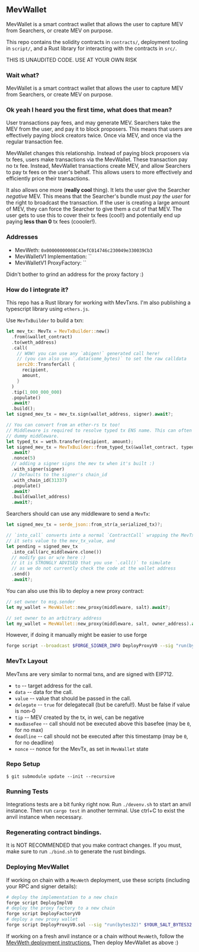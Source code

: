 ## MevWallet

MevWallet is a smart contract wallet that allows the user to capture MEV from
Searchers, or create MEV on purpose.

This repo contains the solidity contracts in `contracts/`, deployment tooling
in `script/`, and a Rust library for interacting with the contracts in `src/`.

THIS IS UNAUDITED CODE. USE AT YOUR OWN RISK

### Wait what?

MevWallet is a smart contract wallet that allows the user to capture MEV from
Searchers, or create MEV on purpose.

### Ok yeah I heard you the first time, what does that mean?

User transactions pay fees, and may generate MEV. Searchers take the MEV from
the user, and pay it to block proposers. This means that users are effectively
paying block creators twice. Once via MEV, and once via the regular transaction
fee.

MevWallet changes this relationship. Instead of paying block proposers via tx
fees, users make transactions via the MevWallet. These transaction pay no tx
fee. Instead, MevWallet transactions create MEV, and allow Searchers to pay tx
fees on the user's behalf. This allows users to more effectively and efficiently
price their transactions.

It also allows one more (**really cool** thing). It lets the user give the
Searcher _negative_ MEV. This means that the Searcher's bundle must _pay the
user_ for the right to broadcast the transaction. If the user is creating a
large amount of MEV, they can force the Searcher to give them a cut of that
MEV. The user gets to use this to cover their tx fees (cool!) and potentially
end up paying **less than 0** tx fees (coooler!).

### Addresses

- MevWeth: `0x00000000008C43efC014746c230049e330039Cb3`
- MevWalletV1 Implementation: ``
- MevWalletV1 ProxyFactory: ``

Didn't bother to grind an address for the proxy factory :)

### How do I integrate it?

This repo has a Rust library for working with MevTxns. I'm also publishing a
typescript library using `ethers.js`.

Use `MevTxBuilder` to build a txn:

```rust
let mev_tx: MevTx = MevTxBuilder::new()
  .from(&wallet_contract)
  .to(weth_address)
  .call(
    // WOW! you can use any `abigen!` generated call here!
    // (you can also you `.data(some_bytes)` to set the raw calldata
    ierc20::TransferCall {
      recipient,
      amount,
    }
  )
  .tip(1_000_000_000)
  .populate()
  .await?
  .build();
let signed_mev_tx = mev_tx.sign(wallet_address, signer).await?;

// You can convert from an ether-rs tx too!
// Middleware is required to resolve typed tx ENS name. This can often be a
// dummy middleware.
let typed_tx = weth.transfer(recipient, amount);
let signed_mev_tx = MevTxBuilder::from_typed_tx(&wallet_contract, typed_tx)
  .await?
  .nonce(5)
  // adding a signer signs the mev tx when it's built :)
  .with_signer(signer)
  // Defaults to the signer's chain_id
  .with_chain_id(31337)
  .populate()
  .await?
  .build(wallet_address)
  .await?;
```

Searchers should can use any middleware to send a `MevTx`:

```rust
let signed_mev_tx = serde_json::from_str(a_serialized_tx)?;

// `into_call` converts into a normal `ContractCall` wrapping the MevTx
// it sets value to the mev_tx_value, and
let pending = signed_mev_tx
  .into_call(arc_middleware.clone())
  // modify gas or w/e here :)
  // it is STRONGLY ADVISED that you use `.call()` to simulate
  // as we do not currently check the code at the wallet address
  .send()
  .await?;
```

You can also use this lib to deploy a new proxy contract:

```rust
// set owner to msg.sender
let my_wallet = MevWallet::new_proxy(middleware, salt).await?;

// set owner to an arbitrary address
let my_wallet = MevWallet::new_proxy(middleware, salt, owner_address).await?;
```

However, if doing it manually might be easier to use forge

```sh
forge script --broadcast $FORGE_SIGNER_INFO DeployProxyV0 --sig "run(bytes32)" $SALT -vvvvvv
```

### MevTx Layout

MevTxns are very similar to normal txns, and are signed with EIP712.

- `to` -- target address for the call.
- `data` -- data for the call.
- `value` -- value that should be passed in the call.
- `delegate` -- `true` for delegatecall (but be careful!). Must be false if
  value is non-0
- `tip` -- MEV created by the tx, in wei, can be negative
- `maxBaseFee` -- call should not be executed above this basefee (may be `0`,
  for no max)
- `deadline` -- call should not be executed after this timestamp (may be `0`,
  for no deadline)
- `nonce` -- nonce for the MevTx, as set in `MevWallet` state

### Repo Setup

`$ git submodule update --init --recursive`

### Running Tests

Integrations tests are a bit funky right now. Run `./devenv.sh` to start an
anvil instance. Then run `cargo test` in another terminal. Use ctrl+C to exist
the anvil instance when necessary.

### Regenerating contract bindings.

It is NOT RECOMMENDED that you make contract changes. If you must, make sure to
run `./bind.sh` to generate the rust bindings.

### Deploying MevWallet

If working on chain with a `MevWeth` deployment, use these scripts (including your RPC and signer details):

```sh
# deploy the implementation to a new chain
forge script DeployImplV0
# deploy the proxy factory to a new chain
forge script DeployFactoryV0
# deploy a new proxy wallet
forge script DeployProxyV0.sol --sig "run(bytes32)" $YOUR_SALT_BYTES32
```

If working on a fresh anvil instance or a chain without `MevWeth`, follow the
[MevWeth deployment instructions.](https://github.com/blunt-instruments/MevWeth#i-want-mevweth-on-my-chain)
Then deploy MevWallet as above :)
